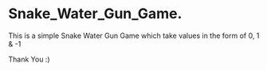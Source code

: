 # Snake_Water_Gun_Game.
This is a simple Snake Water Gun Game 
which take values in the form of 0, 1 & -1

Thank You :)
